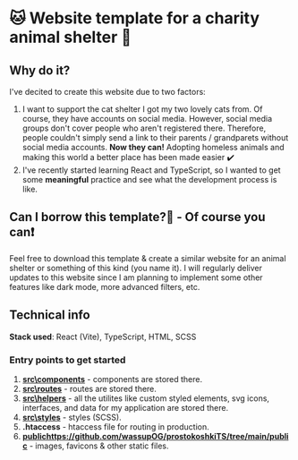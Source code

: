 # &#128049; Website template for a charity animal shelter 🐶

## Why do it?
I've decited to create this website due to two factors:
1. I want to support the cat shelter I got my two lovely cats from. Of course, they have accounts on social media. However, social media groups don't cover people who aren't registered there. Therefore, people couldn't simply send a link to their parents / grandparets without social media accounts. **Now they can!** Adopting homeless animals and making this world a better place has been made easier ✔️
2. I've recently started learning React and TypeScript, so I wanted to get some **meaningful** practice and see what the development process is like.

## Can I borrow this template?🧐 - Of course you can❗
Feel free to download this template & create a similar website for an animal shelter or something of this kind (you name it). I will regularly deliver updates to this website since I am planning to implement some other features like dark mode, more advanced filters, etc.

## Technical info
**Stack used**: React (Vite), TypeScript, HTML, SCSS
### Entry points to get started
1. **[src\components](https://github.com/wassupOG/prostokoshkiTS/tree/main/src/components)** - components are stored there.
2. **[src\routes](https://github.com/wassupOG/prostokoshkiTS/tree/main/src/routes)** - routes are stored there.
3. **[src\helpers](https://github.com/wassupOG/prostokoshkiTS/tree/main/src/helpers)** - all the utilites like custom styled elements, svg icons, interfaces, and data for my application are stored there.
4. **[src\styles](https://github.com/wassupOG/prostokoshkiTS/tree/main/src/styles)** - styles (SCSS).
5. **.htaccess** - htaccess file for routing in production.
6. **[public](https://github.com/wassupOG/prostokoshkiTS/tree/main/public)https://github.com/wassupOG/prostokoshkiTS/tree/main/public** - images, favicons & other static files.

